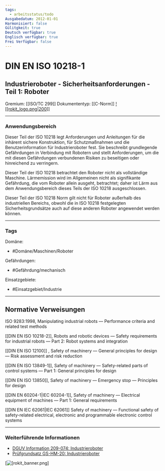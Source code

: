 ```yaml
---
tags:
  - arbeitsstatus/todo
Ausgabedatum: 2012-01-01
Harmonisiert: false
Gülitgkeit: true
Deutsch verfügbar: true
Englisch verfügbar: true
Frei Verfügbar: false
---
```


# DIN EN ISO 10218-1
## Industrieroboter - Sicherheitsanforderungen - Teil 1: Roboter

Gremium: [[ISO/TC 299]]
Dokumententyp: [[C-Norm]]
[![[rokit_logo.png|200]]](https://public-robots.de/)
***
### Anwendungsbereich
Dieser Teil der ISO 10218 legt Anforderungen und Anleitungen für die inhärent sichere Konstruktion, für Schutzmaßnahmen und die Benutzerinformation für Industrieroboter fest. Sie beschreibt grundlegende Gefährdungen in Verbindung mit Robotern und stellt Anforderungen, um die mit diesen Gefährdungen verbundenen Risiken zu beseitigen oder hinreichend zu verringern.

Dieser Teil der ISO 10218 betrachtet den Roboter nicht als vollständige Maschine. Lärmemission wird im Allgemeinen nicht als signifikante Gefährdung, die vom Roboter allein ausgeht, betrachtet; daher ist Lärm aus dem Anwendungsbereich dieses Teils der ISO 10218 ausgeschlossen. 

Dieser Teil der ISO 10218 Norm gilt nicht für Roboter außerhalb des industriellen Bereichs, obwohl die in ISO 10218 festgelegten Sicherheitsgrundsätze auch auf diese anderen Roboter angewendet werden können.

***
### Tags

Domäne:
- #Domäne/Maschinen/Roboter 

Gefährdungen:
- #Gefährdung/mechanisch  

Einsatzgebiete:
- #Einsatzgebiet/Industrie 



***
## Normative Verweisungen

ISO 9283:1998, Manipulating industrial robots — Performance criteria and related test methods

[[DIN EN ISO 10218-2]], Robots and robotic devices — Safety requirements for industrial robots — Part 2: Robot systems and integration

[[DIN EN ISO 12100]] , Safety of machinery — General principles for design — Risk assessment and risk reduction

[[DIN EN ISO 13849-1]], Safety of machinery — Safety-related parts of control systems — Part 1: General principles for design

[[DIN EN ISO 13850]], Safety of machinery — Emergency stop — Principles for design

[[DIN EN 60204-1|IEC 60204-1]], Safety of machinery — Electrical equipment of machines — Part 1: General requirements

[[DIN EN IEC 62061|IEC 62061]] Safety of machinery — Functional safety of safety-related electrical, electronic and programmable electronic control systems


***
### Weiterführende Informationen

- [DGUV Information 209-074: Industrieroboter](https://publikationen.dguv.de/regelwerk/dguv-informationen/270/industrieroboter)
- [Prüfgrundsatz GS-HM-20: Industrieroboter](https://www.dguv.de/dguv-test/prod-pruef-zert/pruefgrundsaetze-erfahrung/pruefgrundsaetze/holz-und-metall/index.jsp)

[![[rokit_banner.png]](https://public-robots.de/)

